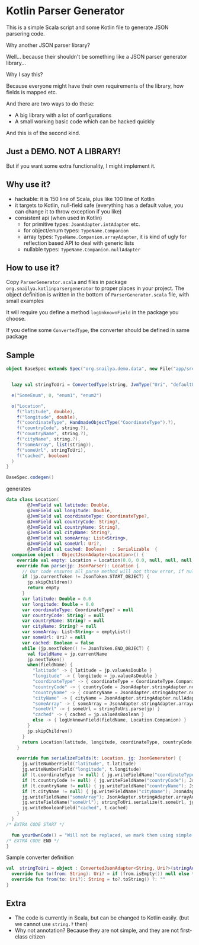 

# Kotlin Parser Generator

This is a simple Scala script and some Kotlin file to generate JSON parsering code.

Why another JSON parser library?

Well... because their shouldn't be something like a JSON parser generator library...

Why I say this?

Because everyone might have their own requirements of the library, how fields is mapped etc.

And there are two ways to do these:

* A big library with a lot of configurations
* A small working basic code which can be hacked quickly

And this is of the second kind.


## Just a DEMO. NOT A LIBRARY!

But if you want some extra functionality, I might implement it.


## Why use it?

* hackable: it is 150 line of Scala, plus like 100 line of Kotlin
* it targets to Kotlin, null-field safe (everything has a default value, you can change it to throw exception if you like)
* consistent api (when used in Kotlin)
    * for primitive types: `JsonAdapter.intAdapter` etc.
    * for object/enum types: `TypeName.Companion`
    * array types: `TypeName.Companion.arrayAdapter`, it is kind of ugly for reflection based API to deal with generic lists
    * nullable types: `TypeName.Companion.nullAdapter`

## How to use it?

Copy `ParserGenerator.scala` and files in package `org.snailya.kotlinparsergenerator` to proper places in your project. The object definition is written in
the bottom of `ParserGenerator.scala` file, with small examples


It will require you define a method `logUnknownField` in the package you choose.

If you define some `ConvertedType`, the converter should be defined in same package

## Sample

```scala
object BaseSpec extends Spec("org.snailya.demo.data", new File("app/src/main/java"), Seq.empty) {


  lazy val stringToUri = ConvertedType(string, JvmType("Uri", "defaultUri").?, "stringToUri")

  e("SomeEnum", 0, "enum1", "enum2")

  o("Location",
    f("latitude", double),
    f("longitude", double),
    f("coordinateType", HandmadeObjectType("CoordinateType").?),
    f("countryCode", string.?),
    f("countryName", string.?),
    f("cityName", string.?),
    f("someArray", list(string)),
    f("someUrl", stringToUri),
    f("cached", boolean)
  )
}

BaseSpec.codegen()
```

generates

```kotlin
data class Location(
        @JvmField val latitude: Double,
        @JvmField val longitude: Double,
        @JvmField val coordinateType: CoordinateType?,
        @JvmField val countryCode: String?,
        @JvmField val countryName: String?,
        @JvmField val cityName: String?,
        @JvmField val someArray: List<String>,
        @JvmField val someUrl: Uri?,
        @JvmField val cached: Boolean)  : Serializable  {
  companion object : ObjectJsonAdapter<Location>() {
    override val empty: Location = Location(0.0, 0.0, null, null, null, null, emptyList(), null, false)
    override fun parse(jp: JsonParser): Location {
      // Our code ensures all parse method will not throw error, if null encountered
      if (jp.currentToken != JsonToken.START_OBJECT) {
        jp.skipChildren()
        return empty
      }
      var latitude: Double = 0.0
      var longitude: Double = 0.0
      var coordinateType: CoordinateType? = null
      var countryCode: String? = null
      var countryName: String? = null
      var cityName: String? = null
      var someArray: List<String> = emptyList()
      var someUrl: Uri? = null
      var cached: Boolean = false
      while (jp.nextToken() != JsonToken.END_OBJECT) {
        val fieldName = jp.currentName
        jp.nextToken()
        when(fieldName) {
          "latitude" -> { latitude = jp.valueAsDouble }
          "longitude" -> { longitude = jp.valueAsDouble }
          "coordinateType" -> { coordinateType = CoordinateType.Companion.nullAdapter().parse(jp) }
          "countryCode" -> { countryCode = JsonAdapter.stringAdapter.nullAdapter().parse(jp) }
          "countryName" -> { countryName = JsonAdapter.stringAdapter.nullAdapter().parse(jp) }
          "cityName" -> { cityName = JsonAdapter.stringAdapter.nullAdapter().parse(jp) }
          "someArray" -> { someArray = JsonAdapter.stringAdapter.arrayAdapter().parse(jp) }
          "someUrl" -> { someUrl = stringToUri.parse(jp) }
          "cached" -> { cached = jp.valueAsBoolean }
          else -> { logUnknownField(fieldName, Location.Companion) }
        }
        jp.skipChildren()
      }
      return Location(latitude, longitude, coordinateType, countryCode, countryName, cityName, someArray, someUrl, cached)
    }

    override fun serializeFields(t: Location, jg: JsonGenerator) {
      jg.writeNumberField("latitude", t.latitude)
      jg.writeNumberField("longitude", t.longitude)
      if (t.coordinateType != null) { jg.writeFieldName("coordinateType"); CoordinateType.Companion.serialize(t.coordinateType, jg, true) }
      if (t.countryCode != null) { jg.writeFieldName("countryCode"); JsonAdapter.stringAdapter.serialize(t.countryCode, jg, true) }
      if (t.countryName != null) { jg.writeFieldName("countryName"); JsonAdapter.stringAdapter.serialize(t.countryName, jg, true) }
      if (t.cityName != null) { jg.writeFieldName("cityName"); JsonAdapter.stringAdapter.serialize(t.cityName, jg, true) }
      jg.writeFieldName("someArray"); JsonAdapter.stringAdapter.arrayAdapter().serialize(t.someArray, jg, true)
      jg.writeFieldName("someUrl"); stringToUri.serialize(t.someUrl, jg, true)
      jg.writeBooleanField("cached", t.cached)
    }
  }
/* EXTRA CODE START */

  fun yourOwnCode() = "Will not be replaced, we mark them using simple Java/Kotlin block comments"
/* EXTRA CODE END */
}
```

Sample converter definition

```kotlin
val  stringToUri = object : ConvertedJsonAdapter<String, Uri?>(stringAdapter) {
  override fun to(from: String): Uri? = if (from.isEmpty()) null else try { Uri.parse(from) } catch (e: Exception) { null }
  override fun from(to: Uri?): String = to?.toString() ?: ""
}
```

## Extra

* The code is currently in Scala, but can be changed to Kotlin easily. (but we cannot use `string.?` then)
* Why not annotation? Because they are not simple, and they are not first-class citizen